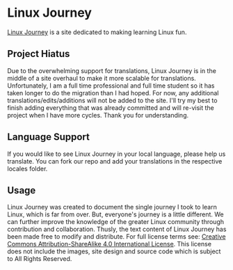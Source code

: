 # Linux Journey

[Linux Journey](https://linuxjourney.com) is a site dedicated to making learning Linux fun.

## Project Hiatus

Due to the overwhelming support for translations, Linux Journey is in the middle of a site overhaul to make it more scalable for translations. Unfortunately, I am a full time professional and full time student so it has taken longer to do the migration than I had hoped. For now, any additional translations/edits/additions will not be added to the site. I'll try my best to finish adding everything that was already committed and will re-visit the project when I have more cycles. Thank you for understanding.

## Language Support

If you would like to see Linux Journey in your local language, please help us translate. You can fork our repo and add your translations in the respective locales folder.

## Usage

Linux Journey was created to document the single journey I took to learn Linux, which is far from over. But, everyone's journey is a little different. We can further improve the knowledge of the greater Linux community through contribution and collaboration. Thusly, the text content of Linux Journey has been made free to modify and distribute. For full license terms see: [Creative Commons Attribution-ShareAlike 4.0 International License](http://creativecommons.org/licenses/by-sa/4.0/). This license does not include the images, site design and source code which is subject to All Rights Reserved. 
